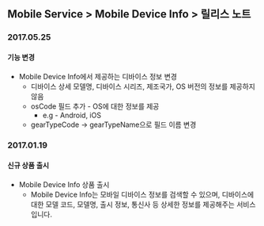 ## Mobile Service > Mobile Device Info > 릴리스 노트

### 2017.05.25
#### 기능 변경

* Mobile Device Info에서 제공하는 디바이스 정보 변경
  * 디바이스 상세 모델명, 디바이스 시리즈, 제조국가, OS 버전의 정보를 제공하지 않음
  * osCode 필드 추가 - OS에 대한 정보를 제공
    * e.g - Android, iOS
  * gearTypeCode → gearTypeName으로 필드 이름 변경

### 2017.01.19
#### 신규 상품 출시
* Mobile Device Info 상품 출시
    * Mobile Device Info는 모바일 디바이스 정보를 검색할 수 있으며, 디바이스에 대한 모델 코드, 모델명, 출시 정보, 통신사 등 상세한 정보를 제공해주는 서비스입니다.
